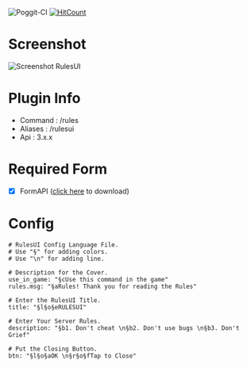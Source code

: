 ![Poggit-CI](https://poggit.pmmp.io/ci.shield/Rendii09/RulesUI/RulesUI)
[![HitCount](http://hits.dwyl.com/Rendii09/RulesUI.svg)](http://hits.dwyl.com/Rendii09/RulesUI)

# Screenshot
![Screenshot RulesUI](https://i.ibb.co/5xw2PqT/Rendii09-Rules-UI.jpg "RulesUI")

# Plugin Info
 - Command : /rules
 - Aliases : /rulesui
 - Api : 3.x.x

# Required Form
- [x] FormAPI ([click here](https://poggit.pmmp.io/p/FormAPI) to download)

# Config
```
# RulesUI Config Language File.
# Use "§" for adding colors.
# Use "\n" for adding line.

# Description for the Cover.
use_in_game: "§cUse this command in the game"
rules.msg: "§aRules! Thank you for reading the Rules"

# Enter the RulesUI Title.
title: "§l§o§eRULESUI"

# Enter Your Server Rules.
description: "§b1. Don't cheat \n§b2. Don't use bugs \n§b3. Don't Grief"

# Put the Closing Button.
btn: "§l§o§aOK \n§r§o§fTap to Close"
```
